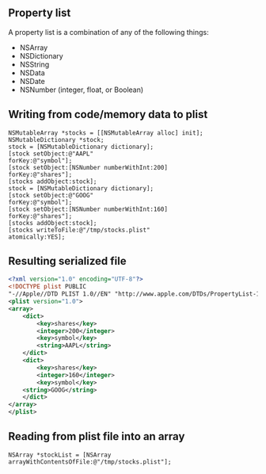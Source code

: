 

## Property list

A property list is a combination of any of the following things:
* NSArray
* NSDictionary
* NSString
* NSData
* NSDate
* NSNumber (integer, float, or Boolean)

## Writing from code/memory data to plist

```objc
NSMutableArray *stocks = [[NSMutableArray alloc] init];
NSMutableDictionary *stock;
stock = [NSMutableDictionary dictionary];
[stock setObject:@"AAPL"
forKey:@"symbol"];
[stock setObject:[NSNumber numberWithInt:200]
forKey:@"shares"];
[stocks addObject:stock];
stock = [NSMutableDictionary dictionary];
[stock setObject:@"GOOG"
forKey:@"symbol"];
[stock setObject:[NSNumber numberWithInt:160]
forKey:@"shares"];
[stocks addObject:stock];
[stocks writeToFile:@"/tmp/stocks.plist"
atomically:YES];
```

## Resulting serialized file

```xml
<?xml version="1.0" encoding="UTF-8"?>
<!DOCTYPE plist PUBLIC
"-//Apple//DTD PLIST 1.0//EN" "http://www.apple.com/DTDs/PropertyList-1.0.dtd">
<plist version="1.0">
<array>
    <dict>
        <key>shares</key>
        <integer>200</integer>
        <key>symbol</key>
        <string>AAPL</string>
    </dict>
    <dict>
        <key>shares</key>
        <integer>160</integer>
        <key>symbol</key>
    <string>GOOG</string>
    </dict>
</array>
</plist>
```


## Reading from plist file into an array

```objc
NSArray *stockList = [NSArray arrayWithContentsOfFile:@"/tmp/stocks.plist"];
```
